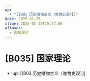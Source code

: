 ```yaml
---
up:
  - "[[B03 历史唯物主义（唯物史观）]]"
date: 2025-01-25
ctime: 2025-01-25T15:57:06
aliases:
  - 国家理论
---
```


# [B035] 国家理论

- up: [[B03 历史唯物主义（唯物史观）]]
